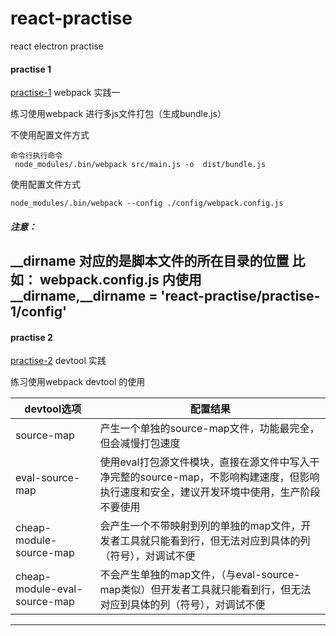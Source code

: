 # react-practise
react electron practise

#### practise 1
 [practise-1](/practise-1)   webpack 实践一

练习使用webpack 进行多js文件打包（生成bundle.js）

不使用配置文件方式
```
命令行执行命令
 node_modules/.bin/webpack src/main.js -o  dist/bundle.js
```
使用配置文件方式
```shell script
node_modules/.bin/webpack --config ./config/webpack.config.js
```
##### 注意：
__dirname 对应的是脚本文件的所在目录的位置
比如： webpack.config.js 内使用__dirname,__dirname = 'react-practise/practise-1/config'
---
#### practise 2
 [practise-2](/practise-2)   devtool 实践

练习使用webpack devtool 的使用

| devtool选项                  | 配置结果                                                     |
| ---------------------------- | ------------------------------------------------------------ |
| source-map                   | 产生一个单独的source-map文件，功能最完全，但会减慢打包速度   |
| eval-source-map              | 使用eval打包源文件模块，直接在源文件中写入干净完整的source-map，不影响构建速度，但影响执行速度和安全，建议开发环境中使用，生产阶段不要使用 |
| cheap-module-source-map      | 会产生一个不带映射到列的单独的map文件，开发者工具就只能看到行，但无法对应到具体的列（符号），对调试不便 |
| cheap-module-eval-source-map | 不会产生单独的map文件，（与eval-source-map类似）但开发者工具就只能看到行，但无法对应到具体的列（符号），对调试不便 |

---
